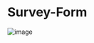 # Survey-Form
![image](https://github.com/KingSD0/Survey-Form/assets/93257057/cebc10eb-2424-4a05-9d6b-59af53254ed1)

